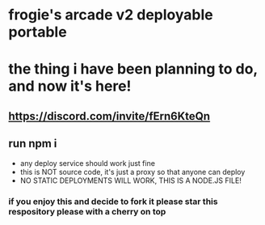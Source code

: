 # frogie's arcade v2 deployable portable

# the thing i have been planning to do, and now it's here!

## https://discord.com/invite/fErn6KteQn

## run npm i

- any deploy service should work just fine
- this is NOT source code, it's just a proxy so that anyone can deploy
- NO STATIC DEPLOYMENTS WILL WORK, THIS IS A NODE.JS FILE!


### if you enjoy this and decide to fork it please star this respository please with a cherry on top
